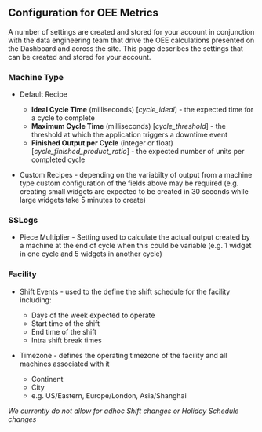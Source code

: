 ## Configuration for OEE Metrics

A number of settings are created and stored for your account in conjunction with the data engineering team that drive the OEE calculations presented on the Dashboard and across the site. This page describes the settings that can be created and stored for your account.

### Machine Type

* Default Recipe

  * **Ideal Cycle Time** \(milliseconds\) \[_cycle\_ideal_\] - the expected time for a cycle to complete
  * **Maximum Cycle Time** \(milliseconds\) \[_cycle\_threshold_\] - the threshold at which the application triggers a downtime event
  * **Finished Output per Cycle** \(integer or float\) \[_cycle\_finished\_product\_ratio_\] - the expected number of units per completed cycle

* Custom Recipes - depending on the variabilty of output from a machine type custom configuration of the fields above may be required \(e.g. creating small widgets are expected to be created in 30 seconds while large widgets take 5 minutes to create\)


### SSLogs

* Piece Multiplier - Setting used to calculate the actual output created by a machine at the end of cycle when this could be variable \(e.g. 1 widget in one cycle and 5 widgets in another cycle\)

### Facility

* Shift Events - used to the define the shift schedule for the facility including:

  * Days of the week expected to operate
  * Start time of the shift
  * End time of the shift
  * Intra shift break times

* Timezone - defines the operating timezone of the facility and all machines associated with it

  * Continent
  * City
  * e.g. US\/Eastern, Europe\/London, Asia\/Shanghai  


_We currently do not allow for adhoc Shift changes or Holiday Schedule changes_

